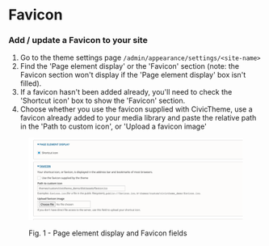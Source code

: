 # Favicon

### &#x20;Add / update a Favicon to your site

1. Go to the theme settings page `/admin/appearance/settings/<site-name>`
2. Find the 'Page element display' or the 'Favicon' section (note: the Favicon section won't display if the 'Page element display' box isn't filled).
3. If a favicon hasn't been added already, you'll need to check the 'Shortcut icon' box to show the 'Favicon' section.
4. Choose whether you use the favicon supplied with CivicTheme, use a favicon already added to your media library and paste the relative path in the 'Path to custom icon', or 'Upload a favicon image'

<figure><img src="../../../.gitbook/assets/0d81c5b7-33ef-4137-af48-91296556965c.png" alt="Page element display and Favicon fields"><figcaption><p>Fig. 1 - Page element display and Favicon fields</p></figcaption></figure>
